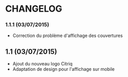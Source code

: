 CHANGELOG
=========

### 1.1.1 (03/07/2015)
* Correction du problème d'affichage des couvertures

## 1.1 (03/07/2015)
* Ajout du nouveau logo Citriq
* Adaptation de design pour l'affichage sur mobile
